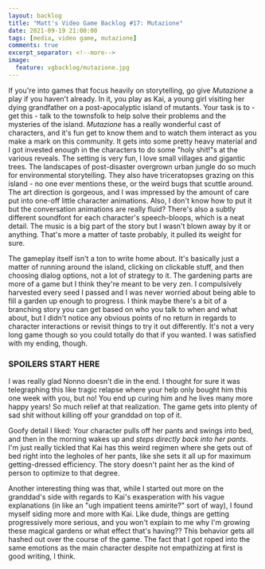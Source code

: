 ```yaml
---
layout: backlog
title: "Matt's Video Game Backlog #17: Mutazione"
date: 2021-09-19 21:00:00
tags: [media, video game, mutazione]
comments: true
excerpt_separator: <!--more-->
image:
  feature: vgbacklog/mutazione.jpg
---
```


If you're into games that focus heavily on storytelling, go give _Mutazione_ a play if you haven't already. In it, you play as Kai, a young girl visiting her dying grandfather on a post-apocalyptic island of mutants. Your task is to - get this - talk to the townsfolk to help solve their problems and the mysteries of the island. _Mutazione_ has a really wonderful cast of characters, and it's fun get to know them and to watch them interact as you make a mark on this community. It gets into some pretty heavy material and I got invested enough in the characters to do some "holy shit!"s at the various reveals. The setting is very fun, I love small villages and gigantic trees. The landscapes of post-disaster overgrown urban jungle do so much for environmental storytelling. They also have triceratopses grazing on this island - no one ever mentions these, or the weird bugs that scuttle around. The art direction is gorgeous, and I was impressed by the amount of care put into one-off little character animations. Also, I don't know how to put it but the conversation animations are really fluid? There's also a subtly different soundfont for each character's speech-bloops, which is a neat detail. The music is a big part of the story but I wasn't blown away by it or anything. That's more a matter of taste probably, it pulled its weight for sure.

The gameplay itself isn't a ton to write home about. It's basically just a matter of running around the island, clicking on clickable stuff, and then choosing dialog options, not a lot of strategy to it. The gardening parts are more of a game but I think they're meant to be very zen. I compulsively harvested every seed I passed and I was never worried about being able to fill a garden up enough to progress. I think maybe there's a bit of a branching story you can get based on who you talk to when and what about, but I didn't notice any obvious points of no return in regards to character interactions or revisit things to try it out differently. It's not a very long game though so you could totally do that if you wanted. I was satisfied with my ending, though.

### SPOILERS START HERE

I was really glad Nonno doesn't die in the end. I thought for sure it was telegraphing this like tragic relapse where your help only bought him this one week with you, but no! You end up curing him and he lives many more happy years! So much relief at that realization. The game gets into plenty of sad shit without killing off your granddad on top of it.

Goofy detail I liked: Your character pulls off her pants and swings into bed, and then in the morning wakes up and _steps directly back into her pants_. I'm just really tickled that Kai has this weird regimen where she gets out of bed right into the legholes of her pants, like she sets it all up for maximum getting-dressed efficiency. The story doesn't paint her as the kind of person to optimize to that degree.

Another interesting thing was that, while I started out more on the granddad's side with regards to Kai's exasperation with his vague explanations (in like an "ugh impatient teens amirite?" sort of way), I found myself siding more and more with Kai. Like dude, things are getting progressively more serious, and you won't explain to me why I'm growing these magical gardens or what effect that's having?? This behavior gets all hashed out over the course of the game. The fact that I got roped into the same emotions as the main character despite not empathizing at first is good writing, I think.
